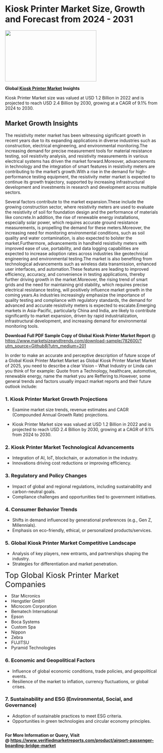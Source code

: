 <H1>Kiosk Printer Market Size, Growth and Forecast from 2024 - 2031</H1><img class="aligncenter size-medium wp-image-584254" src="https://thirdeyenews.in/wp-content/uploads/2024/09/Global-Market-Research-300x168.jpeg" alt="" width="300" height="168" /><p><strong>Global&nbsp;<a href="https://www.marketsizeandtrends.com/download-sample/782600/?utm_source=Github8j?utm_medium=201">Kiosk Printer Market</a> Insights</strong></p><p>Kiosk Printer Market size was valued at USD 1.2 Billion in 2022 and is projected to reach USD 2.4 Billion by 2030, growing at a CAGR of 9.1% from 2024 to 2030.</p><p><h2>Market Growth Insights</h2> <p>The resistivity meter market has been witnessing significant growth in recent years due to its expanding applications in diverse industries such as construction, electrical engineering, and environmental monitoring.The increasing demand for precise measurement tools for material resistance testing, soil resistivity analysis, and resistivity measurements in various electrical systems has driven the market forward.Moreover, advancements in technology and the integration of smart features in resistivity meters are contributing to the market’s growth.With a rise in the demand for high-performance testing equipment, the resistivity meter market is expected to continue its growth trajectory, supported by increasing infrastructural development and investments in research and development across multiple sectors.</p> <p>Several factors contribute to the market expansion.These include the growing construction sector, where resistivity meters are used to evaluate the resistivity of soil for foundation design and the performance of materials like concrete.In addition, the rise of renewable energy installations, especially solar power, which requires accurate ground resistance measurements, is propelling the demand for these meters.Moreover, the increasing need for monitoring environmental conditions, such as soil quality and water contamination, is also expected to bolster the market.Furthermore, advancements in handheld resistivity meters with improved ease of use, portability, and data logging capabilities are expected to increase adoption rates across industries like geotechnical engineering and environmental testing.The market is also benefiting from technological advancements such as wireless data transmission, enhanced user interfaces, and automation.These features are leading to improved efficiency, accuracy, and convenience in testing applications, thereby further driving growth in the market.Moreover, the rising trend of smart grids and the need for maintaining grid stability, which requires precise electrical resistance testing, will positively influence market growth in the coming years.As industries increasingly emphasize the importance of quality testing and compliance with regulatory standards, the demand for advanced and accurate resistivity meters is expected to escalate.Emerging markets in Asia-Pacific, particularly China and India, are likely to contribute significantly to market expansion, driven by rapid industrialization, infrastructural development, and increasing demand for environmental monitoring tools.</p> <p><span class=""><strong>Download Full PDF Sample Copy of Global Kiosk Printer Market Report</strong> @ <a href="https://www.marketsizeandtrends.com/download-sample/782600/?utm_source=Github8j?utm_medium=201" target="_blank">https://www.marketsizeandtrends.com/download-sample/782600/?utm_source=Github8j?utm_medium=201</a></span></p><p>In order to make an accurate and perceptive description of future scope of a Global&nbsp;Kiosk Printer Market Market as Global&nbsp;Kiosk Printer Market Market of 2025, you need to describe a clear Vision &ndash; What Industry or Linda can you think of for example: Quote from a Technology, healthcare, automotive, renewable energy, name the market you are Reffering to.However, some general trends and factors usually impact market reports and their future outlook include:</p><h3>1.&nbsp;<strong>Kiosk Printer Market Growth Projections</strong></h3><ul><li>Examine market size trends, revenue estimates and CAGR (Compounded Annual Growth Rate) projections.</li><li><p>Kiosk Printer Market size was valued at USD 1.2 Billion in 2022 and is projected to reach USD 2.4 Billion by 2030, growing at a CAGR of 9.1% from 2024 to 2030.</p></li></ul><h3>2.&nbsp;<strong>Kiosk Printer Market Technological Advancements</strong></h3><ul><li>Integration of AI, IoT, blockchain, or automation in the industry.</li><li>Innovations driving cost reductions or improving efficiency.</li></ul><h3>3.&nbsp;<strong>Regulatory and Policy Changes</strong></h3><ul><li>Impact of global and regional regulations, including sustainability and carbon-neutral goals.</li><li>Compliance challenges and opportunities tied to government initiatives.</li></ul><h3>4.&nbsp;<strong>Consumer Behavior Trends</strong></h3><ul><li>Shifts in demand influenced by generational preferences (e.g., Gen Z, Millennials).</li><li>Emphasis on eco-friendly, ethical, or personalized products/services.</li></ul><h3>5.&nbsp;<strong>Global Kiosk Printer Market Competitive Landscape</strong></h3><ul><li>Analysis of key players, new entrants, and partnerships shaping the industry.</li><li>Strategies for differentiation and market penetration.</li></ul><p data-pm-slice="1 1 []"><span style="color: inherit; font-family: inherit; font-size: 25px;">Top Global Kiosk Printer Market Companies</span></p><div class="" data-test-id=""><p><li> Star Micronics</li><li> Hengstler GmbH</li><li> Microcom Corporation</li><li> Bematech International</li><li> Epson</li><li> Boca Systems</li><li> Custom Spa</li><li> Nippon</li><li> Zebra</li><li> FUJITSU</li><li> Pyramid Technologies</li></p></div><h3>6.&nbsp;<strong>Economic and Geopolitical Factors</strong></h3><ul><li>Influence of global economic conditions, trade policies, and geopolitical events.</li><li>Resilience of the market to inflation, currency fluctuations, or global crises.</li></ul><h3>7.&nbsp;<strong>Sustainability and ESG (Environmental, Social, and Governance)</strong></h3><ul><li>Adoption of sustainable practices to meet ESG criteria.</li><li>Opportunities in green technologies and circular economy principles.</li></ul><h2><strong style="font-size: 14px;">For More Information or Query, Visit @&nbsp;</strong><a style="background-color: #ffffff; font-size: 14px;" href="https://www.marketsizeandtrends.com/report/kiosk-printer-market/" target="_blank">https://www.verifiedmarketreports.com/product/airport-passenger-boarding-bridge-market</a></h2>